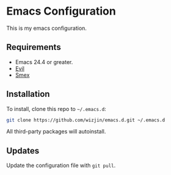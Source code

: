 # Emacs Configuration

This is my emacs configuration.

## Requirements

- Emacs 24.4 or greater.
- [Evil](https://gitorious.org/evil/)
- [Smex](https://github.com/nonsequitur/smex)


## Installation

To install, clone this repo to `~/.emacs.d`:

```bash
git clone https://github.com/wizjin/emacs.d.git ~/.emacs.d
```

All third-party packages will autoinstall.

## Updates

Update the configuration file with `git pull`.


